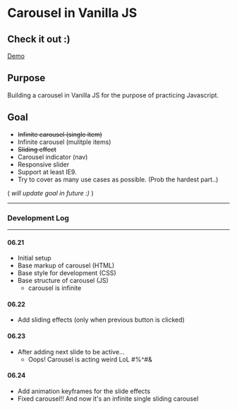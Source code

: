 # Carousel in Vanilla JS

## Check it out :)
[Demo](https://r0o0.github.io/carousel_vanillaJS/)

## Purpose

Building a carousel in Vanilla JS for the purpose of practicing Javascript.

## Goal

- ~~Infinite carousel (single item)~~
- Infinite carousel (mulitple items)
- ~~Sliding effect~~
- Carousel indicator (nav)
- Responsive slider
- Support at least IE9. 
- Try to cover as many use cases as possible. (Prob the hardest part..)

( _will update goal in future :)_ )

___

### Development Log

___

#### 06.21

- Initial setup
- Base markup of carousel (HTML)
- Base style for development (CSS)
- Base structure of carousel (JS)
  - carousel is infinite

#### 06.22

- Add sliding effects (only when previous button is clicked)

#### 06.23
- After adding next slide to be active... 
  - Oops! Carousel is acting weird LoL #%^#&

#### 06.24
- Add animation keyframes for the slide effects
- Fixed carousel!! And now it's an infinite single sliding carousel
